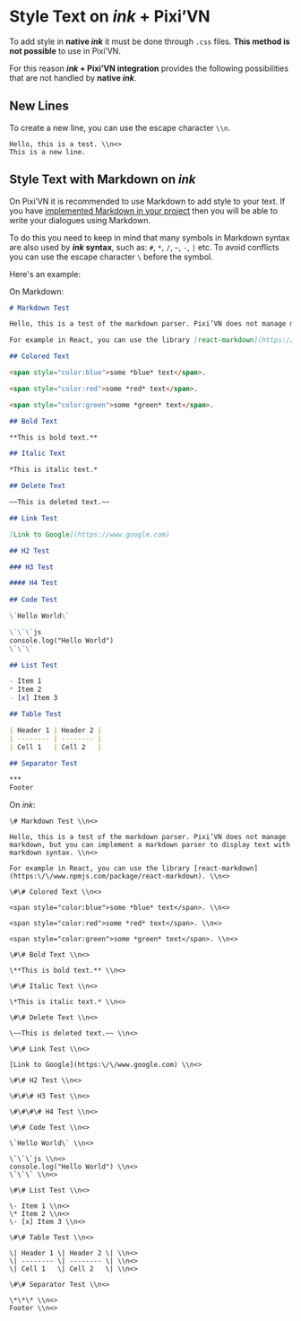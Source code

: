 # Style Text on *ink* + Pixi’VN

To add style in **native *ink*** it must be done through `.css` files. **This method is not possible** to use in Pixi’VN.

For this reason ***ink* + Pixi’VN integration** provides the following possibilities that are not handled by **native *ink***.

## New Lines

To create a new line, you can use the escape character `\\n`.

```ink
Hello, this is a test. \\n<>
This is a new line.
```

## Style Text with Markdown on *ink*

On Pixi’VN it is recommended to use Markdown to add style to your text. If you have [implemented Markdown in your project](/start/markdown.md) then you will be able to write your dialogues using Markdown.

To do this you need to keep in mind that many symbols in Markdown syntax are also used by ***ink* syntax**, such as: `#`, `*`, `/`, `~`, `-`, `|` etc. To avoid conflicts you can use the escape character `\` before the symbol.

Here's an example:

On Markdown:

```markdown
# Markdown Test

Hello, this is a test of the markdown parser. Pixi’VN does not manage markdown, but you can implement a markdown parser to display text with markdown syntax.

For example in React, you can use the library [react-markdown](https://www.npmjs.com/package/react-markdown).

## Colored Text

<span style="color:blue">some *blue* text</span>.

<span style="color:red">some *red* text</span>.

<span style="color:green">some *green* text</span>.

## Bold Text

**This is bold text.**

## Italic Text

*This is italic text.*

## Delete Text

~~This is deleted text.~~

## Link Test

[Link to Google](https://www.google.com)

## H2 Test

### H3 Test

#### H4 Test
 
## Code Test

\`Hello World\`

\`\`\`js
console.log("Hello World")
\`\`\`

## List Test

- Item 1
* Item 2
- [x] Item 3

## Table Test

| Header 1 | Header 2 |
| -------- | -------- |
| Cell 1   | Cell 2   |

## Separator Test

***
Footer
```

On *ink*:

```ink
\# Markdown Test \\n<>

Hello, this is a test of the markdown parser. Pixi’VN does not manage markdown, but you can implement a markdown parser to display text with markdown syntax. \\n<>

For example in React, you can use the library [react-markdown](https:\/\/www.npmjs.com/package/react-markdown). \\n<>

\#\# Colored Text \\n<>

<span style="color:blue">some *blue* text</span>. \\n<>

<span style="color:red">some *red* text</span>. \\n<>

<span style="color:green">some *green* text</span>. \\n<>

\#\# Bold Text \\n<>

\**This is bold text.** \\n<>

\#\# Italic Text \\n<>

\*This is italic text.* \\n<>

\#\# Delete Text \\n<>

\~~This is deleted text.~~ \\n<>

\#\# Link Test \\n<>

[Link to Google](https:\/\/www.google.com) \\n<>

\#\# H2 Test \\n<>

\#\#\# H3 Test \\n<>

\#\#\#\# H4 Test \\n<>
 
\#\# Code Test \\n<>

\`Hello World\` \\n<>

\`\`\`js \\n<>
console.log("Hello World") \\n<>
\`\`\` \\n<>

\#\# List Test \\n<>

\- Item 1 \\n<>
\* Item 2 \\n<>
\- [x] Item 3 \\n<>

\#\# Table Test \\n<>

\| Header 1 \| Header 2 \| \\n<>
\| -------- \| -------- \| \\n<>
\| Cell 1   \| Cell 2   \| \\n<>

\#\# Separator Test \\n<>

\*\*\* \\n<>
Footer \\n<>
```
